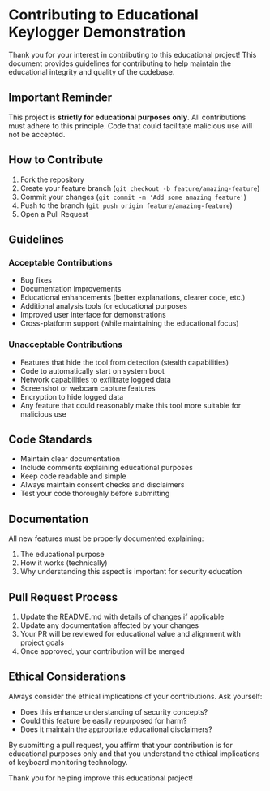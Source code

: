 # Contributing to Educational Keylogger Demonstration

Thank you for your interest in contributing to this educational project! This document provides guidelines for contributing to help maintain the educational integrity and quality of the codebase.

## Important Reminder

This project is **strictly for educational purposes only**. All contributions must adhere to this principle. Code that could facilitate malicious use will not be accepted.

## How to Contribute

1. Fork the repository
2. Create your feature branch (`git checkout -b feature/amazing-feature`)
3. Commit your changes (`git commit -m 'Add some amazing feature'`)
4. Push to the branch (`git push origin feature/amazing-feature`)
5. Open a Pull Request

## Guidelines

### Acceptable Contributions

- Bug fixes
- Documentation improvements
- Educational enhancements (better explanations, clearer code, etc.)
- Additional analysis tools for educational purposes
- Improved user interface for demonstrations
- Cross-platform support (while maintaining the educational focus)

### Unacceptable Contributions

- Features that hide the tool from detection (stealth capabilities)
- Code to automatically start on system boot
- Network capabilities to exfiltrate logged data
- Screenshot or webcam capture features
- Encryption to hide logged data
- Any feature that could reasonably make this tool more suitable for malicious use

## Code Standards

- Maintain clear documentation
- Include comments explaining educational purposes
- Keep code readable and simple
- Always maintain consent checks and disclaimers
- Test your code thoroughly before submitting

## Documentation

All new features must be properly documented explaining:

1. The educational purpose
2. How it works (technically)
3. Why understanding this aspect is important for security education

## Pull Request Process

1. Update the README.md with details of changes if applicable
2. Update any documentation affected by your changes
3. Your PR will be reviewed for educational value and alignment with project goals
4. Once approved, your contribution will be merged

## Ethical Considerations

Always consider the ethical implications of your contributions. Ask yourself:

- Does this enhance understanding of security concepts?
- Could this feature be easily repurposed for harm?
- Does it maintain the appropriate educational disclaimers?

By submitting a pull request, you affirm that your contribution is for educational purposes only and that you understand the ethical implications of keyboard monitoring technology.

Thank you for helping improve this educational project!